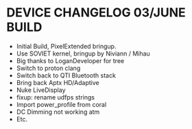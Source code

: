 # DEVICE CHANGELOG 03/JUNE BUILD
- Initial Build, PixelExtended bringup.
- Use SOVIET kernel, bringup by Niviann / Mihau
- Big thanks to LoganDeveloper for tree
- Switch to proton clang
- Switch back to QTI Bluetooth stack
- Bring back Aptx HD/Adaptive 
- Nuke LiveDisplay
- fixup: rename udfps strings
- Import power_profile from coral
- DC Dimming not working atm
- Etc.

